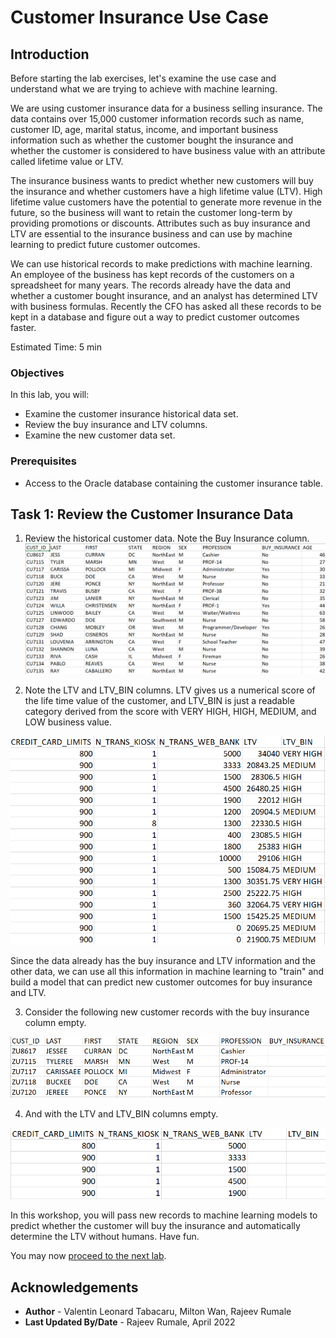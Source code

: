 # Customer Insurance Use Case

## Introduction

Before starting the lab exercises, let's examine the use case and understand what we are trying to achieve with machine learning.  

We are using customer insurance data for a business selling insurance. The data contains over 15,000 customer information records such as name, customer ID, age, marital status, income, and important business information such as whether the customer bought the insurance and whether the customer is considered to have business value with an attribute called lifetime value or LTV.  

The insurance business wants to predict whether new customers will buy the insurance and whether customers have a high lifetime value (LTV). High lifetime value customers have the potential to generate more revenue in the future, so the business will want to retain the customer long-term by providing promotions or discounts. Attributes such as buy insurance and LTV are essential to the insurance business and can use by machine learning to predict future customer outcomes.

We can use historical records to make predictions with machine learning. An employee of the business has kept records of the customers on a spreadsheet for many years. The records already have the data and whether a customer bought insurance, and an analyst has determined LTV with business formulas. Recently the CFO has asked all these records to be kept in a database and figure out a way to predict customer outcomes faster.

Estimated Time:  5 min

### Objectives

In this lab, you will:
* Examine the customer insurance historical data set.
* Review the buy insurance and LTV columns.
* Examine the new customer data set.

### Prerequisites

* Access to the Oracle database containing the customer insurance table.

## Task 1: Review the Customer Insurance Data

1. Review the historical customer data.  Note the Buy Insurance column.  
  ![customer-data-1](./images/customer-data-1.png)

2. Note the LTV and LTV\_BIN columns. LTV gives us a numerical score of the life time value of the customer, and LTV\_BIN is just a readable category derived from the score with VERY HIGH, HIGH, MEDIUM, and LOW business value.

  ![customer-data-2](./images/customer-data-2.png)

Since the data already has the buy insurance and LTV information and the other data, we can use all this information in machine learning to "train" and build a model that can predict new customer outcomes for buy insurance and LTV.

3. Consider the following new customer records with the buy insurance column empty.

  ![customer-data-3](./images/customer-data-3.png)

4. And with the LTV and LTV_BIN columns empty.

  ![customer-data-4](./images/customer-data-4.png)

In this workshop, you will pass new records to machine learning models to predict whether the customer will buy the insurance and automatically determine the LTV without humans.  Have fun.

You may now [proceed to the next lab](#next).

## Acknowledgements
* **Author** - Valentin Leonard Tabacaru, Milton Wan, Rajeev Rumale
* **Last Updated By/Date** -  Rajeev Rumale, April 2022
